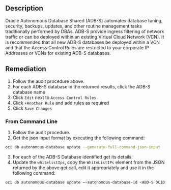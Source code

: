 ## Description

Oracle Autonomous Database Shared (ADB-S) automates database tuning, security, backups, updates, and other routine management tasks traditionally performed by DBAs. ADB-S provide ingress filtering of network traffic or can be deployed within an existing Virtual Cloud Network (VCN). It is recommended that all new ADB-S databases be deployed within a VCN and that the Access Control Rules are restricted to your corporate IP Addresses or VCNs for existing ADB-S databases.

## Remediation

1. Follow the audit procedure above.
2. For each ADB-S database in the returned results, click the ADB-S database name
3. Click `Edit` next to `Access Control Rules`
4. Click `+Another Rule` and add rules as required
5. Click `Save Changes`

### From Command Line

1. Follow the audit procedure.
2. Get the json input format by executing the following command:

```bash
oci db autonomous-database update --generate-full-command-json-input
```

3. For each of the ADB-S Database identified get its details.
4. Update the `whitelistIps`, copy the `WhiteListIPs` element from the JSON
returned by the above get call, edit it appropriately and use it in the following command:

```bash
oci db autonomous-database update –-autonomous-database-id <ABD-S OCID> -- from-json '<network endpoints JSON>'
```